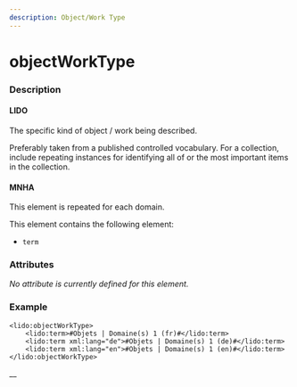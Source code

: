 ```yaml
---
description: Object/Work Type
---
```


# objectWorkType

### Description

#### LIDO

The specific kind of object / work being described.

Preferably taken from a published controlled vocabulary. For a collection, include repeating instances for identifying all of or the most important items in the collection.

#### MNHA

This element is repeated for each domain.

This element contains the following element:

* `term`

### Attributes

_No attribute is currently defined for this element._

### Example

```markup
<lido:objectWorkType>
    <lido:term>#Objets | Domaine(s) 1 (fr)#</lido:term>
    <lido:term xml:lang="de">#Objets | Domaine(s) 1 (de)#</lido:term>
    <lido:term xml:lang="en">#Objets | Domaine(s) 1 (en)#</lido:term>
</lido:objectWorkType>
```

__
